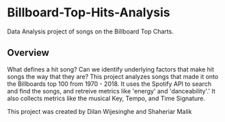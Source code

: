 # Billboard-Top-Hits-Analysis

Data Analysis project of songs on the Billboard Top Charts. 

## Overview
What defines a hit song? Can we identify underlying factors that make hit songs the way that they are?
This project analyzes songs that made it onto the Billboards top 100 from 1970 - 2018.
It uses the Spotify API to search and find the songs, and retreive metrics like 'energy' and 'danceability'.'
It also collects metrics like the musical Key, Tempo, and Time Signature.

This project was created by Dilan Wijesinghe and Shaheriar Malik
